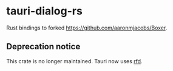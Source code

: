 # tauri-dialog-rs

Rust bindings to forked https://github.com/aaronmjacobs/Boxer.

## Deprecation notice

This crate is no longer maintained. Tauri now uses [rfd](https://github.com/PolyMeilex/rfd).
